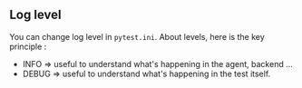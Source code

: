 ## Log level

You can change log level in `pytest.ini`. About levels, here is the key principle :

* INFO => useful to understand what's happening in the agent, backend ...
* DEBUG => useful to understand what's happening in the test itself.